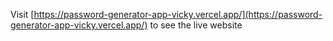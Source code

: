

Visit [https://password-generator-app-vicky.vercel.app/](https://password-generator-app-vicky.vercel.app/) to see the live website

